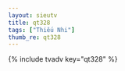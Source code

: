 ```yaml
--- 
layout: sieutv
title: qt328
tags: ["Thiếu Nhi"]
thumb_re: qt328
---
```

{% include tvadv key="qt328" %} 
